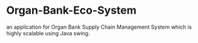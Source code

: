 # Organ-Bank-Eco-System
an application for Organ Bank Supply Chain Management System which is highly scalable using Java swing.
